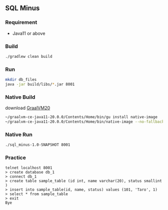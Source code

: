 SQL Minus
----------------

### Requirement

- Java11 or above

### Build

```bash
./gradlew clean build
```

### Run

```bash
mkdir db_files
java -jar build/libs/*.jar 8001
```

### Native Build

download [GraalVM20](https://www.graalvm.org/downloads/)

```bash
~/graalvm-ce-java11-20.0.0/Contents/Home/bin/gu install native-image
~/graalvm-ce-java11-20.0.0/Contents/Home/bin/native-image --no-fallback -jar build/libs/*.jar
```

### Native Run

```bash
./sql_minus-1.0-SNAPSHOT 8001
```


### Practice

```
telnet localhost 8001
> create database db_1
> connect db_1
> create table sample_table (id int, name varchar(20), status smallint )
> insert into sample_table(id, name, status) values (101, 'Taro', 1)
> select * from sample_table
> exit
Bye
```